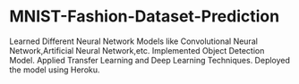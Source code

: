 # MNIST-Fashion-Dataset-Prediction
Learned Different Neural Network Models like Convolutional Neural Network,Artificial Neural Network,etc. Implemented Object Detection Model. Applied Transfer Learning and Deep Learning Techniques. Deployed the model using Heroku.
